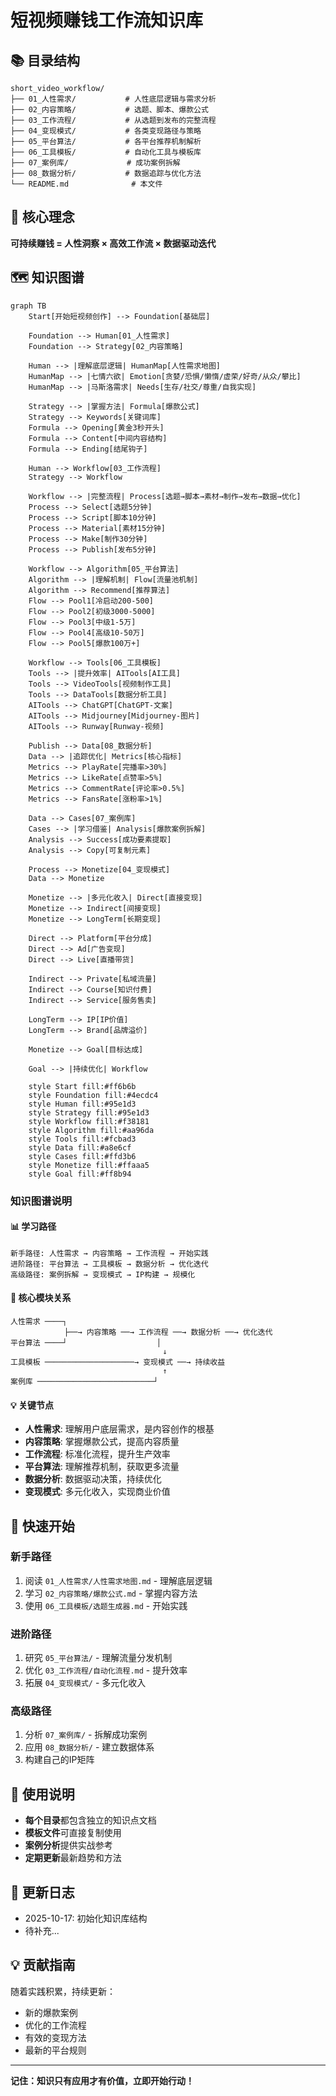 # 短视频赚钱工作流知识库

## 📚 目录结构

```
short_video_workflow/
├── 01_人性需求/           # 人性底层逻辑与需求分析
├── 02_内容策略/           # 选题、脚本、爆款公式
├── 03_工作流程/           # 从选题到发布的完整流程
├── 04_变现模式/           # 各类变现路径与策略
├── 05_平台算法/           # 各平台推荐机制解析
├── 06_工具模板/           # 自动化工具与模板库
├── 07_案例库/             # 成功案例拆解
├── 08_数据分析/           # 数据追踪与优化方法
└── README.md              # 本文件
```

## 🎯 核心理念

**可持续赚钱 = 人性洞察 × 高效工作流 × 数据驱动迭代**

## 🗺️ 知识图谱

```mermaid
graph TB
    Start[开始短视频创作] --> Foundation[基础层]
    
    Foundation --> Human[01_人性需求]
    Foundation --> Strategy[02_内容策略]
    
    Human --> |理解底层逻辑| HumanMap[人性需求地图]
    HumanMap --> |七情六欲| Emotion[贪婪/恐惧/懒惰/虚荣/好奇/从众/攀比]
    HumanMap --> |马斯洛需求| Needs[生存/社交/尊重/自我实现]
    
    Strategy --> |掌握方法| Formula[爆款公式]
    Strategy --> Keywords[关键词库]
    Formula --> Opening[黄金3秒开头]
    Formula --> Content[中间内容结构]
    Formula --> Ending[结尾钩子]
    
    Human --> Workflow[03_工作流程]
    Strategy --> Workflow
    
    Workflow --> |完整流程| Process[选题→脚本→素材→制作→发布→数据→优化]
    Process --> Select[选题5分钟]
    Process --> Script[脚本10分钟]
    Process --> Material[素材15分钟]
    Process --> Make[制作30分钟]
    Process --> Publish[发布5分钟]
    
    Workflow --> Algorithm[05_平台算法]
    Algorithm --> |理解机制| Flow[流量池机制]
    Algorithm --> Recommend[推荐算法]
    Flow --> Pool1[冷启动200-500]
    Flow --> Pool2[初级3000-5000]
    Flow --> Pool3[中级1-5万]
    Flow --> Pool4[高级10-50万]
    Flow --> Pool5[爆款100万+]
    
    Workflow --> Tools[06_工具模板]
    Tools --> |提升效率| AITools[AI工具]
    Tools --> VideoTools[视频制作工具]
    Tools --> DataTools[数据分析工具]
    AITools --> ChatGPT[ChatGPT-文案]
    AITools --> Midjourney[Midjourney-图片]
    AITools --> Runway[Runway-视频]
    
    Publish --> Data[08_数据分析]
    Data --> |追踪优化| Metrics[核心指标]
    Metrics --> PlayRate[完播率>30%]
    Metrics --> LikeRate[点赞率>5%]
    Metrics --> CommentRate[评论率>0.5%]
    Metrics --> FansRate[涨粉率>1%]
    
    Data --> Cases[07_案例库]
    Cases --> |学习借鉴| Analysis[爆款案例拆解]
    Analysis --> Success[成功要素提取]
    Analysis --> Copy[可复制元素]
    
    Process --> Monetize[04_变现模式]
    Data --> Monetize
    
    Monetize --> |多元化收入| Direct[直接变现]
    Monetize --> Indirect[间接变现]
    Monetize --> LongTerm[长期变现]
    
    Direct --> Platform[平台分成]
    Direct --> Ad[广告变现]
    Direct --> Live[直播带货]
    
    Indirect --> Private[私域流量]
    Indirect --> Course[知识付费]
    Indirect --> Service[服务售卖]
    
    LongTerm --> IP[IP价值]
    LongTerm --> Brand[品牌溢价]
    
    Monetize --> Goal[目标达成]
    
    Goal --> |持续优化| Workflow
    
    style Start fill:#ff6b6b
    style Foundation fill:#4ecdc4
    style Human fill:#95e1d3
    style Strategy fill:#95e1d3
    style Workflow fill:#f38181
    style Algorithm fill:#aa96da
    style Tools fill:#fcbad3
    style Data fill:#a8e6cf
    style Cases fill:#ffd3b6
    style Monetize fill:#ffaaa5
    style Goal fill:#ff8b94
```

### 知识图谱说明

#### 📊 学习路径
```
新手路径: 人性需求 → 内容策略 → 工作流程 → 开始实践
进阶路径: 平台算法 → 工具模板 → 数据分析 → 优化迭代
高级路径: 案例拆解 → 变现模式 → IP构建 → 规模化
```

#### 🎯 核心模块关系
```
人性需求 ────┐
            ├──→ 内容策略 ──→ 工作流程 ──→ 数据分析 ──→ 优化迭代
平台算法 ────┘                    │
                                  ↓
工具模板 ────────────────────→ 变现模式 ──→ 持续收益
                                  ↑
案例库 ──────────────────────────┘
```

#### 💡 关键节点
- **人性需求**: 理解用户底层需求，是内容创作的根基
- **内容策略**: 掌握爆款公式，提高内容质量
- **工作流程**: 标准化流程，提升生产效率
- **平台算法**: 理解推荐机制，获取更多流量
- **数据分析**: 数据驱动决策，持续优化
- **变现模式**: 多元化收入，实现商业价值

## 🚀 快速开始

### 新手路径
1. 阅读 `01_人性需求/人性需求地图.md` - 理解底层逻辑
2. 学习 `02_内容策略/爆款公式.md` - 掌握内容方法
3. 使用 `06_工具模板/选题生成器.md` - 开始实践

### 进阶路径
1. 研究 `05_平台算法/` - 理解流量分发机制
2. 优化 `03_工作流程/自动化流程.md` - 提升效率
3. 拓展 `04_变现模式/` - 多元化收入

### 高级路径
1. 分析 `07_案例库/` - 拆解成功案例
2. 应用 `08_数据分析/` - 建立数据体系
3. 构建自己的IP矩阵

## 📖 使用说明

- **每个目录**都包含独立的知识点文档
- **模板文件**可直接复制使用
- **案例分析**提供实战参考
- **定期更新**最新趋势和方法

## 🔄 更新日志

- 2025-10-17: 初始化知识库结构
- 待补充...

## 💡 贡献指南

随着实践积累，持续更新：
- 新的爆款案例
- 优化的工作流程
- 有效的变现方法
- 最新的平台规则

---

**记住：知识只有应用才有价值，立即开始行动！**
